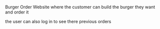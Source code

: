Burger Order Website where the customer can build the burger they want and order it

the user can also log in to see there previous orders
